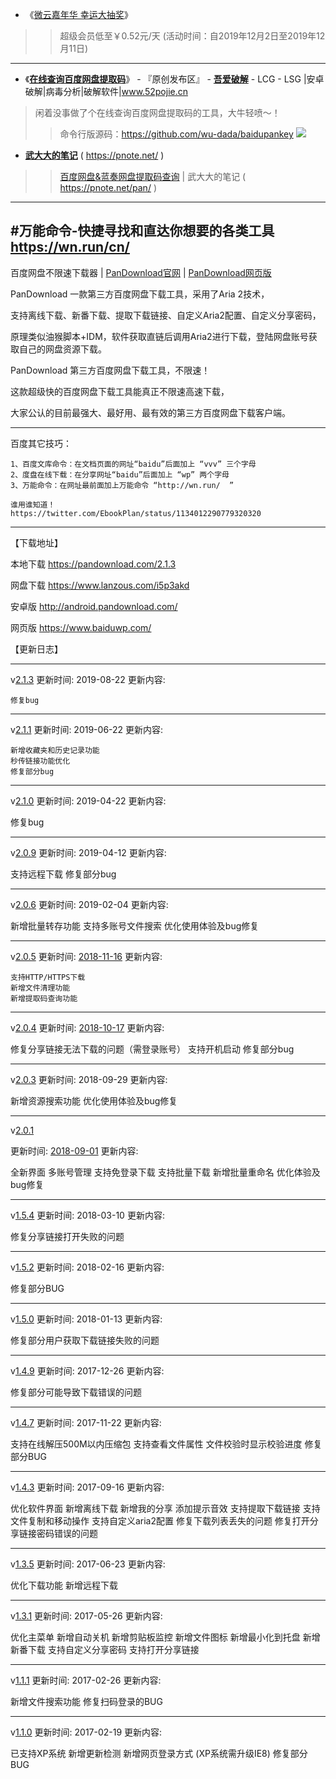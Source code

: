 - 《[微云嘉年华 幸运大抽奖](https://act.qzone.qq.com/vip/meteor/blockly/p/2607x8c16b?trace_detail=%7B%22appid%22%3A%22vab_qboss%22%2C%22ad_id%22%3A137839%7D)》  
>> 超级会员低至￥0.52元/天
>> (活动时间：自2019年12月2日至2019年12月11日)
-----------------------------------------------------------

- 《[**在线查询百度网盘提取码**](https://www.52pojie.cn/forum.php?mod=viewthread&tid=920211&ctid=1767)》 - 『原创发布区』 - [**吾爱破解**](https://www.52pojie.cn/) - LCG - LSG |安卓破解|病毒分析|破解软件|www.52pojie.cn 
> 闲着没事做了个在线查询百度网盘提取码的工具，大牛轻喷～！
>> 命令行版源码：https://github.com/wu-dada/baidupankey
>> <img src="https://attach.52pojie.cn/forum/201904/04/000826yyepgkzytok77dt9.png"/>

- [**武大大的笔记**](https://pnote.net/)  ( https://pnote.net/ )
>> [百度网盘&蓝奏网盘提取码查询](https://pnote.net/pan/) | 武大大的笔记  ( https://pnote.net/pan/ )

-----------------------------------------------------------

#万能命令-快捷寻找和直达你想要的各类工具 https://wn.run/cn/ 
-----------------------------------------------------------

百度网盘不限速下载器 | [PanDownload官网](https://pandownload.com/) | [PanDownload网页版](https://www.baiduwp.com/) 

PanDownload 一款第三方百度网盘下载工具，采用了Aria 2技术，

支持离线下载、新番下载、提取下载链接、自定义Aria2配置、自定义分享密码，

原理类似油猴脚本+IDM，软件获取直链后调用Aria2进行下载，登陆网盘账号获取自己的网盘资源下载。

PanDownload 第三方百度网盘下载工具，不限速！

这款超级快的百度网盘下载工具能真正不限速高速下载，

大家公认的目前最强大、最好用、最有效的第三方百度网盘下载客户端。

---------------------------------------------------------------

百度其它技巧：
```
1、百度文库命令：在文档页面的网址“baidu”后面加上 “vvv” 三个字母 
2、度盘在线下载：在分享网址“baidu”后面加上 “wp” 两个字母 
3、万能命令：在网址最前面加上万能命令 “http://wn.run/  ” 

谁用谁知道！
https://twitter.com/EbookPlan/status/1134012290779320320
```
---------------------------------------------------------------

【下载地址】

本地下载 https://pandownload.com/2.1.3

网盘下载 https://www.lanzous.com/i5p3akd

安卓版 http://android.pandownload.com/

网页版 https://www.baiduwp.com/

【更新日志】

----------

v[2.1.3](https://pandownload.com/2.1.3)
更新时间: 2019-08-22
更新内容:

    修复bug
    
----------

v[2.1.1](https://pandownload.com/2.1.1)
更新时间: 2019-06-22
更新内容:

    新增收藏夹和历史记录功能
    秒传链接功能优化
    修复部分bug

----------

v[2.1.0](https://pandownload.com/2.1.0)
更新时间: 2019-04-22
更新内容:

修复bug

----------

v[2.0.9](https://pandownload.com/2.0.9)
更新时间: 2019-04-12
更新内容:

支持远程下载
修复部分bug

----------

v[2.0.6](https://pandownload.com/2.0.6)
更新时间: 2019-02-04
更新内容:

新增批量转存功能
支持多账号文件搜索
优化使用体验及bug修复

----------

v[2.0.5](https://pandownload.com/2.0.5)
更新时间: [2018-11-16](https://www.lanzous.com/i2dwx4j)
更新内容:

    支持HTTP/HTTPS下载
    新增文件清理功能
    新增提取码查询功能
    
----------

v[2.0.4](https://pandownload.com/2.0.4)
更新时间: [2018-10-17](https://www.lanzous.com/i24ls9e)
更新内容:

修复分享链接无法下载的问题（需登录账号）
支持开机启动
修复部分bug

----------

v[2.0.3](https://pandownload.com/2.0.3)
更新时间: 2018-09-29
更新内容:

新增资源搜索功能
优化使用体验及bug修复

----------

v[2.0.1](https://pandownload.com/2.0.1)

更新时间: [2018-09-01](https://www.lanzous.com/i1s35uh)
更新内容:

全新界面
多账号管理
支持免登录下载
支持批量下载
新增批量重命名
优化体验及bug修复

----------

v[1.5.4](https://pandownload.com/1.5.4)
更新时间: 2018-03-10
更新内容:

修复分享链接打开失败的问题

----------

v[1.5.2](https://pandownload.com/1.5.2)
更新时间: 2018-02-16
更新内容:

修复部分BUG

----------

v[1.5.0](https://pandownload.com/1.5.0)
更新时间: 2018-01-13
更新内容:

修复部分用户获取下载链接失败的问题

----------

v[1.4.9](https://pandownload.com/1.4.9)
更新时间: 2017-12-26
更新内容:

修复部分可能导致下载错误的问题

----------

v[1.4.7](https://pandownload.com/1.4.7)
更新时间: 2017-11-22
更新内容:

支持在线解压500M以内压缩包
支持查看文件属性
文件校验时显示校验进度
修复部分BUG

----------

v[1.4.3](https://pandownload.com/1.4.3)
更新时间: 2017-09-16
更新内容:

优化软件界面
新增离线下载
新增我的分享
添加提示音效
支持提取下载链接
支持文件复制和移动操作
支持自定义aria2配置
修复下载列表丢失的问题
修复打开分享链接密码错误的问题

----------

v[1.3.5](https://pandownload.com/1.3.5)
更新时间: 2017-06-23
更新内容:

优化下载功能
新增远程下载

----------

v[1.3.1](https://pandownload.com/1.3.1)
更新时间: 2017-05-26
更新内容:

优化主菜单
新增自动关机
新增剪贴板监控
新增文件图标
新增最小化到托盘
新增新番下载
支持自定义分享密码
支持打开分享链接

----------

v[1.1.1](https://pandownload.com/1.1.1)
更新时间: 2017-02-26
更新内容:

新增文件搜索功能
修复扫码登录的BUG

----------

v[1.1.0](https://pandownload.com/1.1.0)
更新时间: 2017-02-19
更新内容:

已支持XP系统
新增更新检测
新增网页登录方式 (XP系统需升级IE8)
修复部分BUG
```
